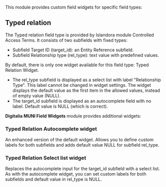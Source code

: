 This module provides custom field widgets for specific field types:

## Typed relation
The Typed relation field type is provided by Islandora module Controlled Access Terms. It consists of two subfields with fixed types: 
- Subfield Target ID (target_id): an Entity Reference subfield.
- Subfield Relationship type (rel_type): text value with predefined values.

By default, there is only one widget available for this field type: Typed Relation Widget.
- The rel_type subfield is displayed as a select list with label "Relationship Type". This label cannot be changed in widget settings. The widget displays the default value as the first item in the allowed values, instead of empty value (NULL).
- The target_id subfield is displayed as an autocomplete field with no label. Default value is NULL (which is correct).

**Digitalia MUNI Field Widgets** module provides additional widgets:

### Typed Relation Autocomplete widget
An enhanced version of the default widget. Allows you to define custom labels for both subfields and adds default value NULL for subfield rel_type.

### Typed Relation Select list widget
Replaces the autocomplete input for the target_id subfield with a select list. As with the autocomplete widget, you can set custom labels for both subfields and default value in rel_type is NULL.
